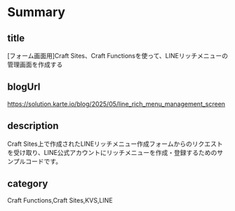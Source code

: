 # Summary

## title

[フォーム画面用]Craft Sites、Craft Functionsを使って、LINEリッチメニューの管理画面を作成する

## blogUrl

https://solution.karte.io/blog/2025/05/line_rich_menu_management_screen

## description

Craft Sites上で作成されたLINEリッチメニュー作成フォームからのリクエストを受け取り、LINE公式アカウントにリッチメニューを作成・登録するためのサンプルコードです。

## category

Craft Functions,Craft Sites,KVS,LINE